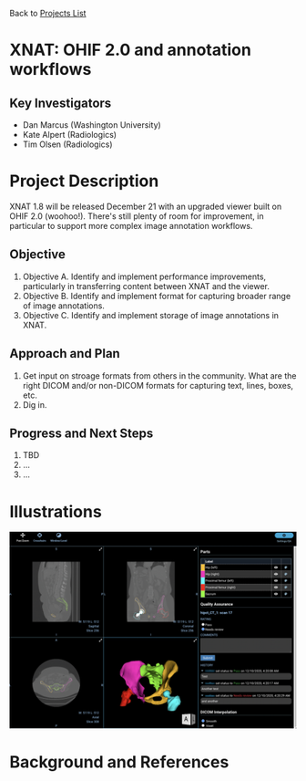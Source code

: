 Back to [Projects List](../../README.md#ProjectsList)

# XNAT: OHIF 2.0 and annotation workflows

## Key Investigators

- Dan Marcus (Washington University)
- Kate Alpert (Radiologics)
- Tim Olsen (Radiologics)

# Project Description

<!-- Add a short paragraph describing the project. -->
XNAT 1.8 will be released December 21 with an upgraded viewer built on OHIF 2.0 (woohoo!). There's still plenty of room for improvement, in particular to support more complex image annotation workflows.

## Objective

<!-- Describe here WHAT you would like to achieve (what you will have as end result). -->

1. Objective A. Identify and implement performance improvements, particularly in transferring content between XNAT and the viewer.
1. Objective B. Identify and implement format for capturing broader range of image annotations.
1. Objective C. Identify and implement storage of image annotations in XNAT.

## Approach and Plan

<!-- Describe here HOW you would like to achieve the objectives stated above. -->

1. Get input on stroage formats from others in the community. What are the right DICOM and/or non-DICOM formats for capturing text, lines, boxes, etc.
1. Dig in.

## Progress and Next Steps

<!-- Update this section as you make progress, describing of what you have ACTUALLY DONE. If there are specific steps that you could not complete then you can describe them here, too. -->

1. TBD
1. ...
1. ...

# Illustrations
![4-up view with 3D objects](xnatohif4up.png)

# Background and References

<!-- If you developed any software, include link to the source code repository. If possible, also add links to sample data, and to any relevant publications. -->
